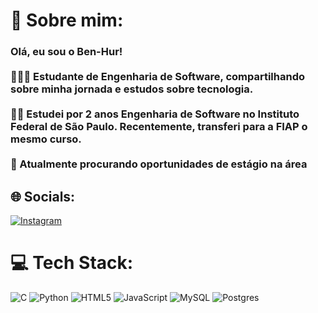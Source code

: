 # 💫 Sobre mim:
### Olá, eu sou o Ben-Hur!<br><br>👩🏻‍💻 Estudante de Engenharia de Software, compartilhando sobre minha jornada e estudos sobre tecnologia.<br/><br>👨‍🎓 Estudei por 2 anos Engenharia de Software no Instituto Federal de São Paulo. Recentemente, transferi para a FIAP o mesmo curso.<br/><br>💭 Atualmente procurando oportunidades de estágio na área<br/>

## 🌐 Socials:
[![Instagram](https://img.shields.io/badge/Instagram-%23E4405F.svg?logo=Instagram&logoColor=white)](https://instagram.com/ben_hur.ferreira) 

# 💻 Tech Stack:
![C](https://img.shields.io/badge/c-%2300599C.svg?style=for-the-badge&logo=c&logoColor=white) ![Python](https://img.shields.io/badge/python-3670A0?style=for-the-badge&logo=python&logoColor=ffdd54) ![HTML5](https://img.shields.io/badge/html5-%23E34F26.svg?style=for-the-badge&logo=html5&logoColor=white) ![JavaScript](https://img.shields.io/badge/javascript-%23323330.svg?style=for-the-badge&logo=javascript&logoColor=%23F7DF1E) ![MySQL](https://img.shields.io/badge/mysql-4479A1.svg?style=for-the-badge&logo=mysql&logoColor=white) ![Postgres](https://img.shields.io/badge/postgres-%23316192.svg?style=for-the-badge&logo=postgresql&logoColor=white)
